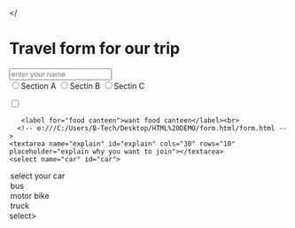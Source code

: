 <!DOCTYPE html>

</
<html lang="en">

<head>
    <meta charset="UTF-8">
    <meta http-equiv="X-UA-Compatible" content="IE=edge">
    <meta name="viewport" content="width=
     initial-scale=1.0">
    <title>form</title>
</head>

<body>
    <div>
        <h1>Travel form for our trip</h1>
        <form action="form.php">
            <input type="text" placeholder="enter your name"><br>
            <label for="sectionida">
            <input type="radio" value="section a" name="section " id="sectionida">Section A
        </label>
           <label for="sectionidb">
            <input type="radio" value="section b" name="section" id="sectionidb">Sectin B
        </label>
         <label for="sectionidc"> 
            <input type="radio" value="section c" name="section" id="sectionidc">Sectin C
        </label>
        </form>
       <input type="checkbox"  id="foood canteen" class="red" name="canteen">
    
       <label for="food canteen">want food canteen</label><br>
      <!-- e:///C:/Users/B-Tech/Desktop/HTML%20DEMO/form.html/form.html -->
    <textarea name="explain" id="explain" cols="30" rows="10" placeholder="explain why you want to join"></textarea>
    <select name="car" id="car">
<option value="no car">select your car</option>
<option value="bus">bus</option>
<option value="motor bike">motor bike</option>
<option value="truck">truck</option>select>
</div>


</body>

</html>
